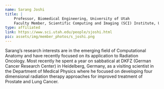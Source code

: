 ```yaml
---
name: Sarang Joshi
title: |
    Professor, Biomedical Engineering, University of Utah
    Faculty Member, Scientific Computing and Imaging (SCI) Institute, University of Utah
type: affiliated
link: https://www.sci.utah.edu/people/sjoshi.html
pic: assets/img/member_photos/s_joshi.png
---
```


Sarang’s research interests are in the emerging field of Computational Anatomy and have recently focused on its application to Radiation Oncology. Most recently he spent a year on sabbatical at DKFZ (German Cancer Research Center) in Heidelberg, Germany, as a visiting scientist in the Department of Medical Physics where he focused on developing four dimensional radiation therapy approaches for improved treatment of Prostate and Lung Cancer.
